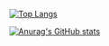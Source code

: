 [![Top Langs](https://github-readme-stats.vercel.app/api/top-langs/?username=neverlink&show_icons=true&layout=compact&theme=github_dark)](https://github.com/anuraghazra/github-readme-stats)

[![Anurag's GitHub stats](https://github-readme-stats.vercel.app/api?username=neverlink&show_icons=true&theme=github_dark)](https://github.com/anuraghazra/github-readme-stats)
